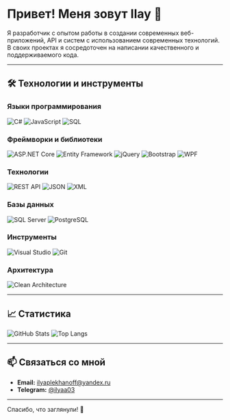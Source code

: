 # Привет! Меня зовут Ilay 👋

Я разработчик с опытом работы в создании современных веб-приложений, API и систем с использованием современных технологий. В своих проектах я сосредоточен на написании качественного и поддерживаемого кода.

---

## 🛠️ Технологии и инструменты

### Языки программирования
![C#](https://img.shields.io/badge/-C%23-239120?logo=csharp&logoColor=white&style=for-the-badge)
![JavaScript](https://img.shields.io/badge/-JavaScript-F7DF1E?logo=javascript&logoColor=black&style=for-the-badge)
![SQL](https://img.shields.io/badge/-SQL-4479A1?logo=database&logoColor=white&style=for-the-badge)

### Фреймворки и библиотеки
![ASP.NET Core](https://img.shields.io/badge/-ASP.NET%20Core-512BD4?logo=.net&logoColor=white&style=for-the-badge)
![Entity Framework](https://img.shields.io/badge/-Entity%20Framework-512BD4?logo=.net&logoColor=white&style=for-the-badge)
![jQuery](https://img.shields.io/badge/-jQuery-0769AD?logo=jquery&logoColor=white&style=for-the-badge)
![Bootstrap](https://img.shields.io/badge/-Bootstrap-7952B3?logo=bootstrap&logoColor=white&style=for-the-badge)
![WPF](https://img.shields.io/badge/-WPF-512BD4?logo=windows&logoColor=white&style=for-the-badge)

### Технологии
![REST API](https://img.shields.io/badge/-REST%20API-005571?logo=api&logoColor=white&style=for-the-badge)
![JSON](https://img.shields.io/badge/-JSON-000000?logo=json&logoColor=white&style=for-the-badge)
![XML](https://img.shields.io/badge/-XML-005571?logo=xml&logoColor=white&style=for-the-badge)

### Базы данных
![SQL Server](https://img.shields.io/badge/-SQL%20Server-CC2927?logo=microsoftsqlserver&logoColor=white&style=for-the-badge)
![PostgreSQL](https://img.shields.io/badge/-PostgreSQL-336791?logo=postgresql&logoColor=white&style=for-the-badge)

### Инструменты
![Visual Studio](https://img.shields.io/badge/-Visual%20Studio-5C2D91?logo=visualstudio&logoColor=white&style=for-the-badge)
![Git](https://img.shields.io/badge/-Git-F05032?logo=git&logoColor=white&style=for-the-badge)

### Архитектура
![Clean Architecture](https://img.shields.io/badge/-Clean%20Architecture-512BD4?style=for-the-badge)

---

## 📈 Статистика
![GitHub Stats](https://github-readme-stats.vercel.app/api?username=Ilay3&show_icons=true&theme=radical)
![Top Langs](https://github-readme-stats.vercel.app/api/top-langs/?username=Ilay3&layout=compact&theme=radical)

---

## 📫 Связаться со мной

- **Email:** ilyaplekhanoff@yandex.ru
- **Telegram:** [@ilyaa03](https://t.me/ilyaa03)

---

Спасибо, что заглянули! 🌟
